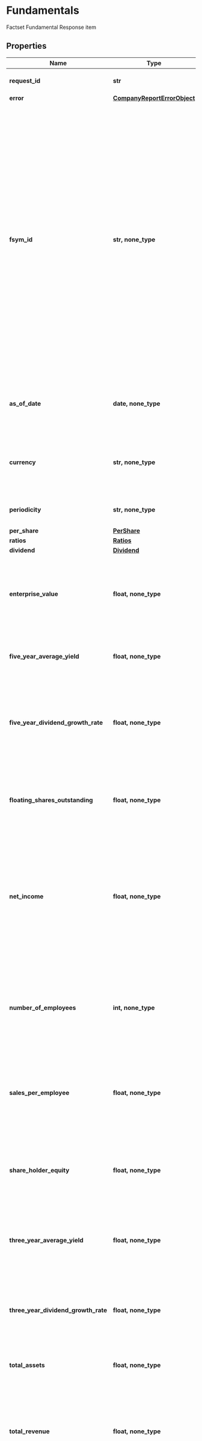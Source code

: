 # Fundamentals

Factset Fundamental Response item

## Properties
Name | Type | Description | Notes
------------ | ------------- | ------------- | -------------
**request_id** | **str** | Identifier that was used for the request. | [optional] 
**error** | [**CompanyReportErrorObject**](CompanyReportErrorObject.md) |  | [optional] 
**fsym_id** | **str, none_type** | FactSet Regional Security Identifier. Six alpha-numeric characters, excluding vowels, with an -R suffix (XXXXXX-R). Identifies the security&#39;s best regional security data series per currency. For equities, all primary listings per region and currency are allocated a regional-level permanent identifier. The regional-level permanent identifier will be available once a SEDOL representing the region/currency has been allocated and the identifiers are on FactSet. | [optional] 
**as_of_date** | **date, none_type** | Date on which the specified fundamentals data or information is accurate or relevant. | [optional] 
**currency** | **str, none_type** | Currency code for the data. For a list of currency ISO codes, visit [Online Assistant Page #1470](https://oa.apps.factset.com/pages/1470). | [optional] 
**periodicity** | **str, none_type** | Periodicity or frequency of the fiscal periods. | [optional] 
**per_share** | [**PerShare**](PerShare.md) |  | [optional] 
**ratios** | [**Ratios**](Ratios.md) |  | [optional] 
**dividend** | [**Dividend**](Dividend.md) |  | [optional] 
**enterprise_value** | **float, none_type** | Enterprise Value (EV) is the measure of a company&#39;s total value for the period and date(s) requested in local currency by default | [optional] 
**five_year_average_yield** | **float, none_type** | Average of the dividend yield with yield calculated for each of the past five years | [optional] 
**five_year_dividend_growth_rate** | **float, none_type** | The dividend growth rate is the annualized percentage rate of growth that a particular stock&#39;s dividend undergoes over five years of time | [optional] 
**floating_shares_outstanding** | **float, none_type** | Represents the number of shares outstanding less closely held shares for the period and date(s) requested | [optional] 
**net_income** | **float, none_type** | This equals to net earnings (profit) calculated as sales less cost of goods sold, selling, general and administrative expenses, operating expenses, depreciation, interest, taxes and other expenses | [optional] 
**number_of_employees** | **int, none_type** | Represents the number of employees under the company&#39;s payroll as reported by the management to the shareholders within 90 days of the fiscal year-end. | [optional] 
**sales_per_employee** | **float, none_type** | Revenue per employee is a ratio that is calculated as a company&#39;s total revenue divided by its current number of employees | [optional] 
**share_holder_equity** | **float, none_type** | Shareholder equity represents the amount of financing the company experiences through common and preferred shares | [optional] 
**three_year_average_yield** | **float, none_type** | Average of the dividend yield with yield calculated for each of the past three years | [optional] 
**three_year_dividend_growth_rate** | **float, none_type** | The dividend growth rate is the annualized percentage rate of growth that a particular stock&#39;s dividend undergoes over three years of time | [optional] 
**total_assets** | **float, none_type** | Total amount of assets owned by entity. | [optional] 
**total_revenue** | **float, none_type** | Revenue is the amount of money (in Million) that a company actually receives during a specific period, including discounts and deductions for returned merchandise. | [optional] 
**any string name** | **bool, date, datetime, dict, float, int, list, str, none_type** | any string name can be used but the value must be the correct type | [optional]

[[Back to Model list]](../README.md#documentation-for-models) [[Back to API list]](../README.md#documentation-for-api-endpoints) [[Back to README]](../README.md)


